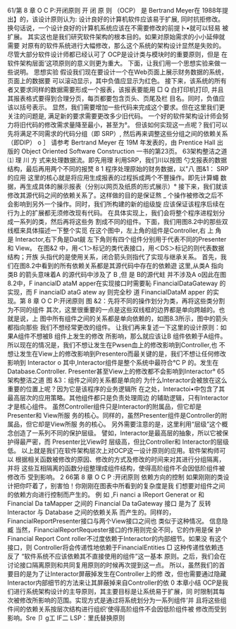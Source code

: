 61/第 8 章 O C P:开闭原则
开 闭 原 则 （OCP） 是 Bertrand Meyer在 1988年提出】的，该设计原则认为: 设计良好的计算机软件应该易于扩展,
同时抗拒修改。
换句话说，一个设计良好的计算机系统应该在不需要修改的前提卜•就可以轻易 
被扩展。
其实这也是我们研究软件架构的根本目的。如果对原始需求的小小延伸就需要 
对原有的软件系统进行大幅修改，那么这个系统的架构设计显然是失败的。
尽管大部分软件设计师都已经认可了 OCP是设计类与模块时的重要原则，但是 
在软件架构层面’这项原则的意义则更为重大。
下面，让我们用一个思想实验来做一些说明。
思想实验
假设我们现在要设计一个在Web页面上展示财务数据的系统，页面上的数据要 
可以滚动显示，其中负值应显示为红色。
接下来，该系统的所有者又要求同样的数据需要形成一个报表，该报表要能用
□ Q 白打印机打印, 并且其报表格式要得到合理分页，每页都要包含页头、页尾及栏
目名。同时，负值应该以括号表示。
显然，我们需要增加一些代码来完成这个要求。但在这里我们更关注的问题是,
满足新的要求需要更改多少旧代码。
一个好的软件架构设计师会努力将旧代码的修改需求量降至最小，甚至为°。
但该如何实现这一点呢？我们可以先将满足不同需求的代码分组（即 SRP）, 
然后再来调整这些分组之间的依赖关系（即DIP） o
］ 请参考 Bertrand Meyer 在 19M 年发表的，由 Prentice Hall 出版的 Object Oriented Software Construction 一书的第23页。
63架构整洁之道
⑴ 理 川 方 式来处理数据流。即先用理 
利用SRP，我们川以按图 勺戈报表的数据结构，最后再用两个不同的报燹
8 1
程序处理原始的财务数据，以"八
图&1： SRP的应用
这里的核心就是将应用生成报表的过程拆成两个不豐操作。即先计算蠅 
数据，再生成具体的展示报表（分别以网页及纸质的形式展示）°
接下来，我们就该修改其源代码之间的依赖关系了。这样做的目的是保证熬 
_ 个操作被修改之后不会影响到另外一个操作。同时，我们所构建的新的组级旋 
应该保证该程序后续在行为上的扩展都无须修改现有代码。
在具体实现上，我们会将整个程序进程划分成一系列的类，然后再将这些务 
割成不同的组件。下面，我们用图8.2中的那些双线框来具体描述一下整个实觅 
在这个图中，左上角的组件是Controller,右 上 角 是 Interactor,右下角是Dat觎 左下角则有四个组件分别用于代表不同的Presenter和 View。 在图&2 中，用＜1＞标记的类代表接口，用＜DS＞标记的则代表数据结构；开族 
头指代的是使用关系，闭合箭头则指代了实现与继承关系。
首先，我们在图8.2中看到的所有依赖关系都是其源代码中存在的依赖遊
这里,从类A 指向类B 的箭头意味着A 的源代码中涉及了 B ,但 是 B的源代蛀 
并不涉及A o因此在图8.2中，F inancialD ataM apper在实现接口时需要恥 FinancialDataGateway 的实现，而 F inancialD ataG atew ay 则完全秒 道 FinancialDataM apper 的实现。第 8 章 O C P:开闭原则
图 &2：先将不同的操作划分为类，再将这些类分割为不同的组件
其次，这里很重要的一点是这些双线框的边界都是单向跨越的。也就是说，上 
图中所有组件之间的关系都是单向依赖的，如图8.3所示，图中的箭头都指向那些 
我们不想经常更改的组件。
让我们再来复述一下这里的设计原则：如果A组件不想被B 组件上发生的修改 
所影响，那么就应该让B 组件依赖于A组件。
所以现在的情况是，我们不想让发生在Pwsen血上的修改影响到Controller,也 不想让发生在View上的修改影响到Presentero而最关键的是，我们不想让任何修改 
影响到 Interactor o 其中,Interactor组件是整个系统中最符合°C P 的。发生在Database.Controller. 
Presenter甚至View上的修改都不会影响到lnteractor°
65架构整洁之道
图 &3：组件之间的关系都是单向的
为什么Interactor会被放在这么重要的位置上呢？因为它是该程序的业务逻辑所 在之处，Interactoi•中包含了其最高层次的应用策略。其他组件都只是负责处理周边 的辅助逻辑，只有Interactor才是核心组件。
虽然Controller组件只是Interactor的附属品，但它却是Presenter和 View所服 
务的核心。同样的，虽然Presenter组件是Controller的附属品，但它却是View所服 
务的核心。
另外需要注意的是，这里利用“层级”这个概念创造了一系列不同的保护层级。 
譬如，Interactor是最高层的抽象，所以它被保护得最严密，而 Presenter比View时 
层级高，但比Controller和 Interactor的层级低。
以上就是我们在软件架构层次上对OCP这一设计原则的应用。软件架构师可以 
根据相关函数被修改的原因、修改的方式及修改的时间来对其进行分组隔离，并将 
这些互相隔离的函数分组整理成组件结构，使得高阶组件不会因低阶组件被修改币 
受到影响。
2
66第 8 章 O C P :开闭原则
依赖方向的控制
如果刚刚的类设计把你吓着了，别害怕！你刚刚在图表中所看到的复杂度是我 
们想要对组件之间的依赖方向进行控制而产生的。
例 如 ,Fi nanci a IReport Generat or 和 Financial Da taMapper 之间的 
Financial Da taGateway 接口 是为了 反转 Interactor 与 Database 之间的依赖关系 
而产生的。同样的，FinancialReportPresenter接口与两个View接口之间也 
类似于这种情况。
信息隐臧
当然，FinancialReportRequester接口的作用则完全不同，它的作用是保 
护 Financial Report Cont roller不过度依赖于Interactor的内部细节。如果没 有这个接口，则 Controller将会传递性地依赖于FinancialEntities □ 这种传递性依赖违反了 “软件系统不应该依赖其不直接使用的组件”这一基本 
原则。之后，我们会在讨论接口隔离原则和共同复用原则的时候再次提到这一点。
所以，虽然我们的首要目的是为了让Interactor屏蔽掉发生在Controller上的修 改，但也需要通过隐藏Interactor内部细节的方法来让其屏蔽掉来自Controller的依
0
本章小结
OCP是我们进行系统架构设计的主导原则，其主要目标是让系统易于扩展，同 
时限制其每次被修改所影响的范围。实现方式是通过将系统划分为一系列组件’并 
且将这些组件间的依赖关系按层次结构进行组织’使得高阶组件不会因低阶组件被 
修改而受到影响。Sre 卩  g工 IF二
LSP：里氏替换原则